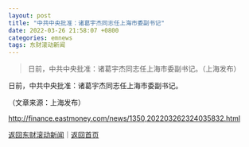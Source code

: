 ```yaml
---
layout: post
title: "中共中央批准：诸葛宇杰同志任上海市委副书记"
date: 2022-03-26 21:58:07 +0800
categories: emnews
tags: 东财滚动新闻
---
```

> 日前，中共中央批准：诸葛宇杰同志任上海市委副书记。（上海发布）

<p>日前，中共中央批准：诸葛宇杰同志任上海市委副书记。</p><p class="em_media">（文章来源：上海发布）</p>

<http://finance.eastmoney.com/news/1350,202203262324035832.html>

[返回东财滚动新闻](//finews.withounder.com/emnews/)｜[返回首页](//finews.withounder.com/)